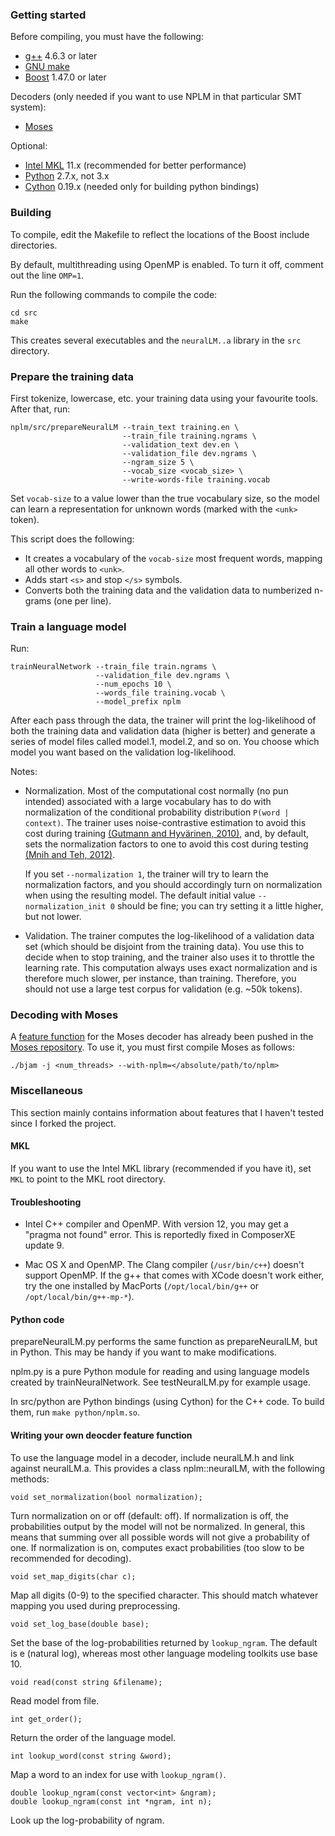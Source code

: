 ### Getting started

Before compiling, you must have the following:

* [g++](https://gcc.gnu.org/onlinedocs/gcc-3.3.6/gcc/G_002b_002b-and-GCC.html) 4.6.3 or later
* [GNU make](http://www.gnu.org/software/make/)
* [Boost](http://www.boost.org) 1.47.0 or later

Decoders (only needed if you want to use NPLM in that particular SMT system):

* [Moses](http://www.statmt.org/moses/)

Optional:

* [Intel MKL](http://software.intel.com/en-us/intel-mkl) 11.x (recommended for better performance)
* [Python](http://python.org) 2.7.x, not 3.x
* [Cython](http://cython.org) 0.19.x (needed only for building python bindings)

### Building

To compile, edit the Makefile to reflect the locations of the Boost include directories.

By default, multithreading using OpenMP is enabled. To turn it off,
comment out the line `OMP=1`.

Run the following commands to compile the code:

    cd src
    make

This creates several executables and the `neuralLM..a` library in the `src` directory.

### Prepare the training data

First tokenize, lowercase, etc. your training data using your favourite tools. After that, run:

    nplm/src/prepareNeuralLM --train_text training.en \
                             --train_file training.ngrams \
                             --validation_text dev.en \
                             --validation_file dev.ngrams \
                             --ngram_size 5 \
                             --vocab_size <vocab_size> \
                             --write-words-file training.vocab

Set `vocab-size` to a value lower than the true vocabulary size, so the model can learn a representation for unknown words (marked with the `<unk>` token).

This script does the following:
- It creates a vocabulary of the `vocab-size` most frequent words, mapping all other
  words to `<unk>`.
- Adds start `<s>` and stop `</s>` symbols.
- Converts both the training data and the validation data to numberized n-grams (one per line).

### Train a language model

Run:

    trainNeuralNetwork --train_file train.ngrams \
                       --validation_file dev.ngrams \
                       --num_epochs 10 \
                       --words_file training.vocab \
                       --model_prefix nplm

After each pass through the data, the trainer will print the
log-likelihood of both the training data and validation data (higher
is better) and generate a series of model files called model.1,
model.2, and so on. You choose which model you want based on the
validation log-likelihood.

Notes:

- Normalization. Most of the computational cost normally (no pun
 intended) associated with a large vocabulary has to do with
  normalization of the conditional probability distribution `P(word |
  context)`. The trainer uses noise-contrastive estimation to avoid
  this cost during training [(Gutmann and Hyvärinen, 2010)](http://jmlr.org/proceedings/papers/v9/gutmann10a/gutmann10a.pdf), and, by
  default, sets the normalization factors to one to avoid this cost
  during testing [(Mnih and Teh, 2012)](http://www.cs.toronto.edu/~amnih/papers/ncelm.pdf).

  If you set `--normalization 1`, the trainer will try to learn the
  normalization factors, and you should accordingly turn on
  normalization when using the resulting model. The default initial
  value `--normalization_init 0` should be fine; you can try setting it
  a little higher, but not lower.

- Validation. The trainer computes the log-likelihood of a validation
  data set (which should be disjoint from the training data). You use
  this to decide when to stop training, and the trainer also uses it
  to throttle the learning rate. This computation always uses exact
  normalization and is therefore much slower, per instance, than
  training. Therefore, you should not use a large test corpus for
  validation (e.g. ~50k tokens).

### Decoding with Moses

A [feature function](https://github.com/moses-smt/mosesdecoder/tree/master/moses/LM) for the Moses decoder has already been pushed in the [Moses
repository](https://github.com/moses-smt/mosesdecoder). To use it, you must first compile Moses as follows:

    ./bjam -j <num_threads> --with-nplm=</absolute/path/to/nplm>

### Miscellaneous

This section mainly contains information about features that I haven't tested since I forked the project.

#### MKL

If you want to use the Intel MKL library (recommended if you have it), set `MKL` to point to the MKL root directory.

#### Troubleshooting

- Intel C++ compiler and OpenMP. With version 12, you may get a
  "pragma not found" error. This is reportedly fixed in ComposerXE
  update 9.

- Mac OS X and OpenMP. The Clang compiler (`/usr/bin/c++`) doesn't
  support OpenMP. If the g++ that comes with XCode doesn't work
  either, try the one installed by MacPorts (`/opt/local/bin/g++` or
  `/opt/local/bin/g++-mp-*`).

#### Python code

prepareNeuralLM.py performs the same function as prepareNeuralLM, but in
Python. This may be handy if you want to make modifications.

nplm.py is a pure Python module for reading and using language models
created by trainNeuralNetwork. See testNeuralLM.py for example usage.

In src/python are Python bindings (using Cython) for the C++ code. To
build them, run `make python/nplm.so`.

#### Writing your own deocder feature function

To use the language model in a decoder, include neuralLM.h and link
against neuralLM.a. This provides a class nplm::neuralLM, with the
following methods:

    void set_normalization(bool normalization);

Turn normalization on or off (default: off). If normalization is off,
the probabilities output by the model will not be normalized. In
general, this means that summing over all possible words will not give
a probability of one. If normalization is on, computes exact
probabilities (too slow to be recommended for decoding).

    void set_map_digits(char c);

Map all digits (0-9) to the specified character. This should match
whatever mapping you used during preprocessing.

    void set_log_base(double base);

Set the base of the log-probabilities returned by `lookup_ngram`. The
default is e (natural log), whereas most other language modeling
toolkits use base 10.

    void read(const string &filename);

Read model from file.

    int get_order();

Return the order of the language model.

    int lookup_word(const string &word);

Map a word to an index for use with `lookup_ngram()`.

    double lookup_ngram(const vector<int> &ngram);
    double lookup_ngram(const int *ngram, int n);

Look up the log-probability of ngram.
